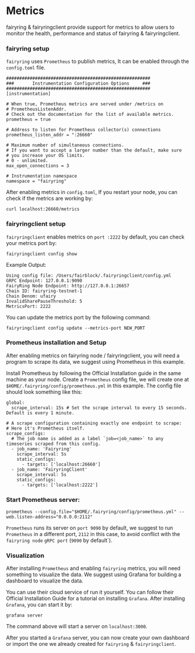 # Metrics

fairyring & fairyringclient provide support for metrics to allow users to monitor the health, performance and status of fairyring & fairyringclient.

### fairyring setup

`fairyring` uses `Prometheus` to publish metrics, It can be enabled through the `config.toml` file.

```
#######################################################
###       Instrumentation Configuration Options     ###
#######################################################
[instrumentation]

# When true, Prometheus metrics are served under /metrics on
# PrometheusListenAddr.
# Check out the documentation for the list of available metrics.
prometheus = true

# Address to listen for Prometheus collector(s) connections
prometheus_listen_addr = ":26660"

# Maximum number of simultaneous connections.
# If you want to accept a larger number than the default, make sure
# you increase your OS limits.
# 0 - unlimited.
max_open_connections = 3

# Instrumentation namespace
namespace = "fairyring"
```

After enabling metrics in `config.toml`, If you restart your node, you can check if the metrics are working by:

```
curl localhost:26660/metrics
```

### fairyringclient setup

`fairyringclient` enables metrics on `port :2222` by default, you can check your metrics port by:

```
fairyringclient config show
```

Example Output:

```
Using config file: /Users/fairblock/.fairyringclient/config.yml
GRPC Endpoint: 127.0.0.1:9090
FairyRing Node Endpoint: http://127.0.0.1:26657
Chain ID: fairyring-testnet-1
Chain Denom: ufairy
InvalidSharePauseThreshold: 5
MetricsPort: 2222
```

You can update the metrics port by the following command:

```
fairyringclient config update --metrics-port NEW_PORT
```

### Prometheus installation and Setup

After enabling metrics on fairyring node / fairyringclient, you will need a program to scrape its data, we suggest using Prometheus in this example.

Install Prometheus by following the Official Installation guide in the same machine as your node. Create a `Prometheus` config file, we will create one at `$HOME/.fairyring/config/prometheus.yml` in this example. The config file should look something like this:

```
global:
  scrape_interval: 15s # Set the scrape interval to every 15 seconds. Default is every 1 minute.

# A scrape configuration containing exactly one endpoint to scrape:
# Here it's Prometheus itself.
scrape_configs:
  # The job name is added as a label `job=<job_name>` to any timeseries scraped from this config.
  - job_name: 'Fairyring'
    scrape_interval: 5s
    static_configs:
      - targets: ['localhost:26660']
  - job_name: 'FairyringClient'
    scrape_interval: 5s
    static_configs:
      - targets: ['localhost:2222']
```

### Start Prometheus server:

```
prometheus --config.file="$HOME/.fairyring/config/prometheus.yml" --web.listen-address="0.0.0.0:2112"
```

`Prometheus` runs its server on `port 9090` by default, we suggest to run `Prometheus` in a different port, `2112` in this case, to avoid conflict with the `fairyring node` `gRPC port` (`9090` by default\`).

### Visualization

After installing `Prometheus` and enabling `fairyring` metrics, you will need something to visualize the data. We suggest using Grafana for building a dashboard to visualize the data.

You can use their cloud service of run it yourself. You can follow their Official Installation Guide for a tutorial on installing `Grafana`. After installing `Grafana`, you can start it by:

```
grafana server
```

The command above will start a server on `localhost:3000`.

After you started a `Grafana` server, you can now create your own dashboard or import the one we already created for `fairyring` & `fairyringclient`.
